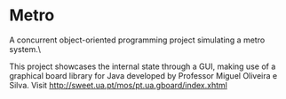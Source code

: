 # Metro
A concurrent object-oriented programming project simulating a metro system.\

This project showcases the internal state through a GUI, making use of a graphical board library for Java developed by Professor Miguel Oliveira e Silva. Visit http://sweet.ua.pt/mos/pt.ua.gboard/index.xhtml
